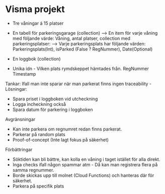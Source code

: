 # Visma projekt

- Tre våningar á 15 platser

* En tabell för parkeringsgarage (collection)
  --> En item för varje våning med följande värde:
  Våning, antal platser, collection med parkeringsplatser:
  --> Varje parkeringsplats har följande värden: Parkeringsplats(Int), isParked (False ? RegNummer), Date(Optional)

* En loggbok (collection)

- Unika idn -
  Vilken plats rymdskeppet hämtades från.
  RegNummer
  Timestamp

Tankar:
Ifall man inte sparar när man parkerat finns ingen traceability - Lösningar:

- Spara priset i loggboken vid utcheckning
- Logga incheckning också
- Spara datum för parkering i loggboken

Avgränsningar

- Kan inte parkera om regnumret redan finns parkerat.
- Parkerar på random plats
- Proof-of-concept (Inte lagt fokus på säkerhet)

Förbättringar

- Söktiden kan bli bättre, kan kolla en våning i taget istället för alla direkt.
- Inga checks ifall någon spammar atm - Då kan man registrera flera på samma regnummer.
- Borde skickas upp till molnet (Cloud Functions) och hanteras där för säkerhet.
- Parkera på specifik plats

